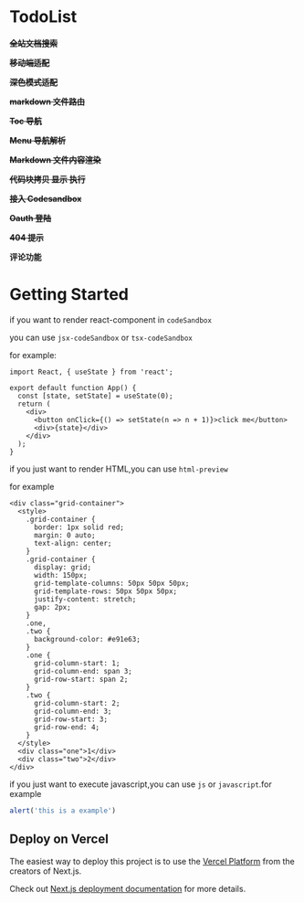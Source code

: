 # TodoList

~~**全站文档搜索**~~

~~**移动端适配**~~

~~**深色模式适配**~~

~~**markdown 文件路由**~~

~~**Toc 导航**~~

~~**Menu 导航解析**~~

~~**Markdown 文件内容渲染**~~

~~**代码块拷贝 显示 执行**~~

~~**接入 Codesandbox**~~

~~**Oauth 登陆**~~

~~**404 提示**~~

**评论功能**

# Getting Started

if you want to render react-component in `codeSandbox`

you can use `jsx-codeSandbox` or `tsx-codeSandbox`

for example:

```tsx-codeSandbox
import React, { useState } from 'react';

export default function App() {
  const [state, setState] = useState(0);
  return (
    <div>
      <button onClick={() => setState(n => n + 1)}>click me</button>
      <div>{state}</div>
    </div>
  );
}
```

if you just want to render HTML,you can use `html-preview`

for example

```html-preview
<div class="grid-container">
  <style>
    .grid-container {
      border: 1px solid red;
      margin: 0 auto;
      text-align: center;
    }
    .grid-container {
      display: grid;
      width: 150px;
      grid-template-columns: 50px 50px 50px;
      grid-template-rows: 50px 50px 50px;
      justify-content: stretch;
      gap: 2px;
    }
    .one,
    .two {
      background-color: #e91e63;
    }
    .one {
      grid-column-start: 1;
      grid-column-end: span 3;
      grid-row-start: span 2;
    }
    .two {
      grid-column-start: 2;
      grid-column-end: 3;
      grid-row-start: 3;
      grid-row-end: 4;
    }
  </style>
  <div class="one">1</div>
  <div class="two">2</div>
</div>
```

if you just want to execute javascript,you can use `js` or `javascript`.for example

```js
alert('this is a example')
```

## Deploy on Vercel

The easiest way to deploy this project is to use the [Vercel Platform](https://vercel.com/new?utm_medium=default-template&filter=next.js&utm_source=create-next-app&utm_campaign=create-next-app-readme) from the creators of Next.js.

Check out [Next.js deployment documentation](https://nextjs.org/docs/deployment) for more details.
